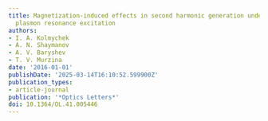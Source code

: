 ```yaml
---
title: Magnetization-induced effects in second harmonic generation under the lattice
  plasmon resonance excitation
authors:
- I. A. Kolmychek
- A. N. Shaymanov
- A. V. Baryshev
- T. V. Murzina
date: '2016-01-01'
publishDate: '2025-03-14T16:10:52.599900Z'
publication_types:
- article-journal
publication: '*Optics Letters*'
doi: 10.1364/OL.41.005446
---
```

